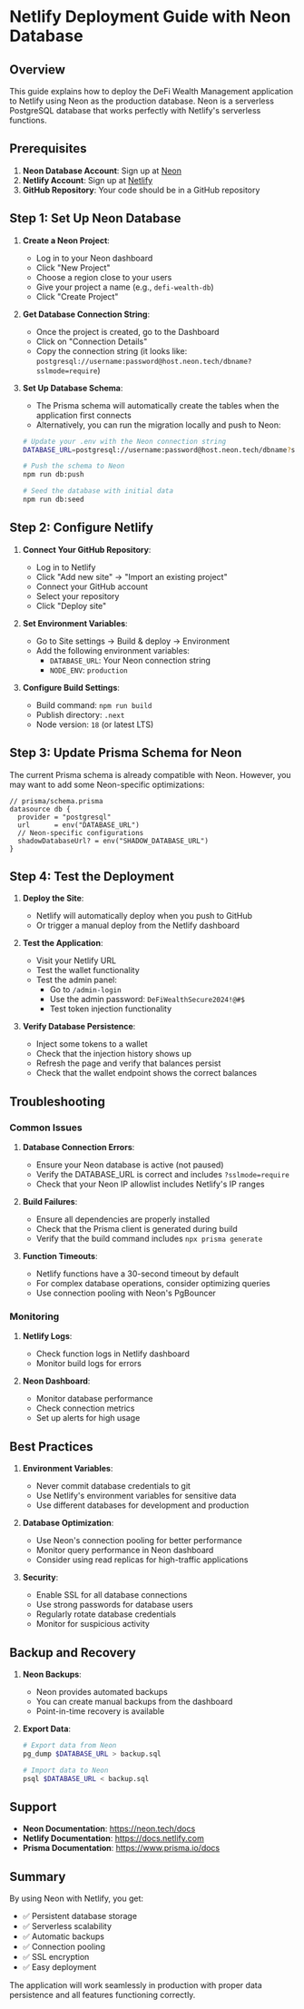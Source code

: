 # Netlify Deployment Guide with Neon Database

## Overview

This guide explains how to deploy the DeFi Wealth Management application to Netlify using Neon as the production database. Neon is a serverless PostgreSQL database that works perfectly with Netlify's serverless functions.

## Prerequisites

1. **Neon Database Account**: Sign up at [Neon](https://neon.tech)
2. **Netlify Account**: Sign up at [Netlify](https://netlify.com)
3. **GitHub Repository**: Your code should be in a GitHub repository

## Step 1: Set Up Neon Database

1. **Create a Neon Project**:
   - Log in to your Neon dashboard
   - Click "New Project"
   - Choose a region close to your users
   - Give your project a name (e.g., `defi-wealth-db`)
   - Click "Create Project"

2. **Get Database Connection String**:
   - Once the project is created, go to the Dashboard
   - Click on "Connection Details"
   - Copy the connection string (it looks like: `postgresql://username:password@host.neon.tech/dbname?sslmode=require`)

3. **Set Up Database Schema**:
   - The Prisma schema will automatically create the tables when the application first connects
   - Alternatively, you can run the migration locally and push to Neon:
   ```bash
   # Update your .env with the Neon connection string
   DATABASE_URL=postgresql://username:password@host.neon.tech/dbname?sslmode=require
   
   # Push the schema to Neon
   npm run db:push
   
   # Seed the database with initial data
   npm run db:seed
   ```

## Step 2: Configure Netlify

1. **Connect Your GitHub Repository**:
   - Log in to Netlify
   - Click "Add new site" → "Import an existing project"
   - Connect your GitHub account
   - Select your repository
   - Click "Deploy site"

2. **Set Environment Variables**:
   - Go to Site settings → Build & deploy → Environment
   - Add the following environment variables:
     - `DATABASE_URL`: Your Neon connection string
     - `NODE_ENV`: `production`

3. **Configure Build Settings**:
   - Build command: `npm run build`
   - Publish directory: `.next`
   - Node version: `18` (or latest LTS)

## Step 3: Update Prisma Schema for Neon

The current Prisma schema is already compatible with Neon. However, you may want to add some Neon-specific optimizations:

```prisma
// prisma/schema.prisma
datasource db {
  provider = "postgresql"
  url      = env("DATABASE_URL")
  // Neon-specific configurations
  shadowDatabaseUrl? = env("SHADOW_DATABASE_URL")
}
```

## Step 4: Test the Deployment

1. **Deploy the Site**:
   - Netlify will automatically deploy when you push to GitHub
   - Or trigger a manual deploy from the Netlify dashboard

2. **Test the Application**:
   - Visit your Netlify URL
   - Test the wallet functionality
   - Test the admin panel:
     - Go to `/admin-login`
     - Use the admin password: `DeFiWealthSecure2024!@#$`
     - Test token injection functionality

3. **Verify Database Persistence**:
   - Inject some tokens to a wallet
   - Check that the injection history shows up
   - Refresh the page and verify that balances persist
   - Check that the wallet endpoint shows the correct balances

## Troubleshooting

### Common Issues

1. **Database Connection Errors**:
   - Ensure your Neon database is active (not paused)
   - Verify the DATABASE_URL is correct and includes `?sslmode=require`
   - Check that your Neon IP allowlist includes Netlify's IP ranges

2. **Build Failures**:
   - Ensure all dependencies are properly installed
   - Check that the Prisma client is generated during build
   - Verify that the build command includes `npx prisma generate`

3. **Function Timeouts**:
   - Netlify functions have a 30-second timeout by default
   - For complex database operations, consider optimizing queries
   - Use connection pooling with Neon's PgBouncer

### Monitoring

1. **Netlify Logs**:
   - Check function logs in Netlify dashboard
   - Monitor build logs for errors

2. **Neon Dashboard**:
   - Monitor database performance
   - Check connection metrics
   - Set up alerts for high usage

## Best Practices

1. **Environment Variables**:
   - Never commit database credentials to git
   - Use Netlify's environment variables for sensitive data
   - Use different databases for development and production

2. **Database Optimization**:
   - Use Neon's connection pooling for better performance
   - Monitor query performance in Neon dashboard
   - Consider using read replicas for high-traffic applications

3. **Security**:
   - Enable SSL for all database connections
   - Use strong passwords for database users
   - Regularly rotate database credentials
   - Monitor for suspicious activity

## Backup and Recovery

1. **Neon Backups**:
   - Neon provides automated backups
   - You can create manual backups from the dashboard
   - Point-in-time recovery is available

2. **Export Data**:
   ```bash
   # Export data from Neon
   pg_dump $DATABASE_URL > backup.sql
   
   # Import data to Neon
   psql $DATABASE_URL < backup.sql
   ```

## Support

- **Neon Documentation**: https://neon.tech/docs
- **Netlify Documentation**: https://docs.netlify.com
- **Prisma Documentation**: https://www.prisma.io/docs

## Summary

By using Neon with Netlify, you get:
- ✅ Persistent database storage
- ✅ Serverless scalability
- ✅ Automatic backups
- ✅ Connection pooling
- ✅ SSL encryption
- ✅ Easy deployment

The application will work seamlessly in production with proper data persistence and all features functioning correctly.